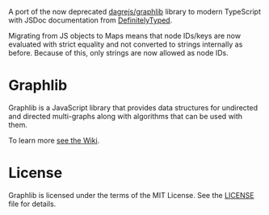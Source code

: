 A port of the now deprecated [dagrejs/graphlib](https://github.com/dagrejs/graphlib) library to modern TypeScript with JSDoc documentation from [DefinitelyTyped](https://github.com/DefinitelyTyped/DefinitelyTyped/blob/master/types/graphlib/index.d.ts).

Migrating from JS objects to Maps means that node IDs/keys are now evaluated with strict equality and not converted to strings internally as before. Because of this, only strings are now allowed as node IDs.

# Graphlib

Graphlib is a JavaScript library that provides data structures for undirected
and directed multi-graphs along with algorithms that can be used with them.

To learn more [see the Wiki](https://github.com/cpettitt/graphlib/wiki).

# License

Graphlib is licensed under the terms of the MIT License. See the
[LICENSE](LICENSE) file
for details.
